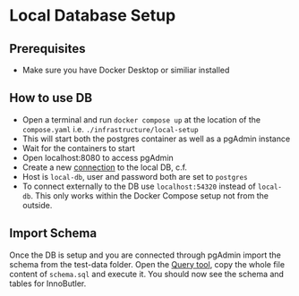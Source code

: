 # Local Database Setup

## Prerequisites

- Make sure you have Docker Desktop or similiar installed

## How to use DB

- Open a terminal and run ```docker compose up``` at the location of the ``compose.yaml`` i.e. ``./infrastructure/local-setup``
- This will start both the postgres container as well as a pgAdmin instance
- Wait for the containers to start
- Open localhost:8080 to access pgAdmin
- Create a new [connection](https://www.pgadmin.org/docs/pgadmin4/development/server_dialog.html) to the local DB, c.f. 
- Host is ``local-db``, user and password both are set to ``postgres``
- To connect externally to the DB use ``localhost:54320`` instead of ``local-db``. This only works within the Docker Compose setup not from the outside.

## Import Schema

Once the DB is setup and you are connected through pgAdmin import the schema from the test-data folder. Open the [Query tool](https://www.pgadmin.org/docs/pgadmin4/latest/query_tool.html), copy the whole file content of ``schema.sql`` and execute it. You should now see the schema and tables for InnoButler.
